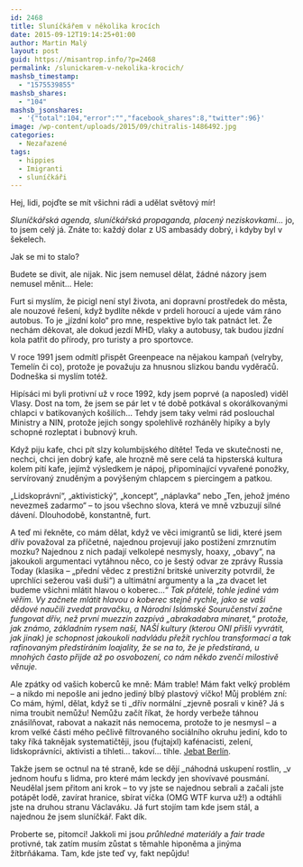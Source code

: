 ```yaml
---
id: 2468
title: Sluníčkářem v několika krocích
date: 2015-09-12T19:14:25+01:00
author: Martin Malý
layout: post
guid: https://misantrop.info/?p=2468
permalink: /slunickarem-v-nekolika-krocich/
mashsb_timestamp:
  - "1575539855"
mashsb_shares:
  - "104"
mashsb_jsonshares:
  - '{"total":104,"error":"","facebook_shares":8,"twitter":96}'
image: /wp-content/uploads/2015/09/chitralis-1486492.jpg
categories:
  - Nezařazené
tags:
  - hippies
  - Imigranti
  - sluníčkáři
---
```

Hej, lidi, pojďte se mít všichni rádi a udělat světový mír!

<!--more-->

_Sluníčkářská agenda, sluníčkářská propaganda, placený neziskovkami&#8230;_ jo, to jsem celý já. Znáte to: každý dolar z US ambasády dobrý, i kdyby byl v šekelech.

Jak se mi to stalo?

Budete se divit, ale nijak. Nic jsem nemusel dělat, žádné názory jsem nemusel měnit&#8230; Hele:

Furt si myslím, že picigl není styl života, ani dopravní prostředek do města, ale nouzové řešení, když bydlíte někde v prdeli horoucí a ujede vám ráno autobus. To je &#8222;jízdní kolo&#8220; pro mne, respektive bylo tak patnáct let. Že nechám děkovat, ale dokud jezdí MHD, vlaky a autobusy, tak budou jízdní kola patřit do přírody, pro turisty a pro sportovce.

V roce 1991 jsem odmítl přispět Greenpeace na nějakou kampaň (velryby, Temelín či co), protože je považuju za hnusnou slizkou bandu vyděračů. Dodneška si myslím totéž.

Hipísáci mi byli protivní už v roce 1992, kdy jsem poprvé (a naposled) viděl Vlasy. Dost na tom, že jsem se pár let v té době potkával s okorálkovanými chlapci v batikovaných košilích&#8230; Tehdy jsem taky velmi rád poslouchal Ministry a NIN, protože jejich songy spolehlivě rozháněly hipíky a byly schopné rozleptat i bubnový kruh.

Když piju kafe, chci pít slzy kolumbijského dítěte! Teda ve skutečnosti ne, nechci, chci jen dobrý kafe, ale hrozně mě sere celá ta hipsterská kultura kolem pití kafe, jejímž výsledkem je nápoj, připomínající vyvařené ponožky, servírovaný znuděným a povýšeným chlapcem s piercingem a patkou.

&#8222;Lidskoprávní&#8220;, &#8222;aktivistický&#8220;, &#8222;koncept&#8220;, &#8222;náplavka&#8220; nebo &#8222;Ten, jehož jméno nevezmeš zadarmo&#8220; &#8211; to jsou všechno slova, která ve mně vzbuzují silné dávení. Dlouhodobě, konstantně, furt.

A teď mi řekněte, co mám dělat, když ve věci imigrantů se lidi, které jsem dřív považoval za příčetné, najednou projevují jako postižení zmrznutím mozku? Najednou z nich padají velkolepé nesmysly, hoaxy, &#8222;obavy&#8220;, na jakoukoli argumentaci vytáhnou něco, co je šestý odvar ze zprávy Russia Today (klasika &#8211; &#8222;přední vědec z prestižní britské univerzity potvrdil, že uprchlíci sežerou vaši duši&#8220;) a ultimátní argumenty a la &#8222;za dvacet let budeme všichni mlátit hlavou o koberec&#8230;&#8220; _Tak přátelé, tohle jediné vám věřím. Vy začnete mlátit hlavou o koberec stejně rychle, jako se vaši dědové naučili zvedat pravačku, a Národní Islámské Souručenství začne fungovat dřív, než první muezzin zazpívá &#8222;abrakadabra minaret,&#8220; protože, jak známo, základním rysem naší, NAŠÍ kultury (kterou ONI přišli vyvrátit, jak jinak) je schopnost jakoukoli nadvládu přežít rychlou transformací a tak rafinovaným předstíráním loajality, že se na to, že je předstíraná, u mnohých často přijde až po osvobození, co nám někdo zvenčí milostivě věnuje._

Ale zpátky od vašich koberců ke mně: Mám trable! Mám fakt velký problém &#8211; a nikdo mi nepošle ani jedno jediný blbý plastový víčko! Můj problém zní: Co mám, hýml, dělat, když se ti _dřív normální _zjevně posrali v kině? Já s nima troubit nemůžu! Nemůžu začít říkat, že hordy verbeže táhnou znásilňovat, rabovat a nakazit nás nemocema, protože to je nesmysl &#8211; a krom velké části mého pečlivě filtrovaného sociálního okruhu jediní, kdo to taky říká taknějak systematičtěji, jsou (fujtajxl) kafénacisti, zelení, lidskoprávníci, aktivisti a tihleti&#8230; takoví&#8230; tihle. [Jebat Berlín](https://kcc.misantrop.info/2015/04/11/berlin/).

Takže jsem se octnul na té straně, kde se dějí _náhodná uskupení rostlin, _v jednom houfu s lidma, pro které mám leckdy jen shovívavé pousmání. Neudělal jsem přitom ani krok &#8211; to vy jste se najednou sebrali a začali jste potápět lodě, zavírat hranice, sbírat víčka (OMG WTF kurva už!) a odtáhli jste na druhou stranu Václaváku. Já furt stojím tam kde jsem stál, a najednou že jsem sluníčkář. Fakt dík.

Proberte se, pitomci! Jakkoli mi jsou _průhledné materiály_ a _fair trade_ protivné, tak zatím musím zůstat s těmahle hiponěma a jinýma žítbrňákama. Tam, kde jste teď vy, fakt nepůjdu!